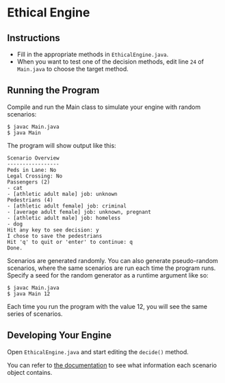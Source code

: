 # Ethical Engine

## Instructions

- Fill in the appropriate methods in `EthicalEngine.java`.
- When you want to test one of the decision methods, edit line `24` of `Main.java` to choose the target method.

## Running the Program

Compile and run the Main class to simulate your engine with random scenarios:

```
$ javac Main.java
$ java Main
```

The program will show output like this:

```
Scenario Overview
-----------------
Peds in Lane: No
Legal Crossing: No
Passengers (2)
- cat
- [athletic adult male] job: unknown
Pedestrians (4)
- [athletic adult female] job: criminal
- [average adult female] job: unknown, pregnant
- [athletic adult male] job: homeless
- dog
Hit any key to see decision: y
I chose to save the pedestrians
Hit 'q' to quit or 'enter' to continue: q
Done.
```

Scenarios are generated randomly. You can also generate pseudo-random scenarios, where the same scenarios are run each time the program runs. Specify a seed for the random generator as a runtime argument like so:

```
$ javac Main.java
$ java Main 12
```

Each time you run the program with the value 12, you will see the same series of scenarios.

## Developing Your Engine

Open `EthicalEngine.java` and start editing the `decide()` method.

You can refer to [the documentation](https://evanpeck.github.io/ethical_engine/java) to see what information each scenario object contains.
